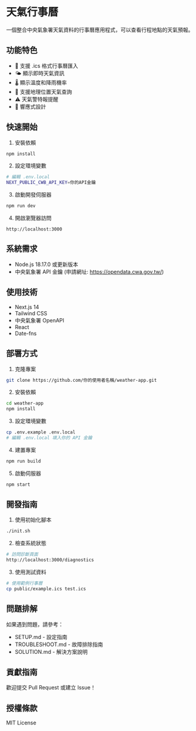 # 天氣行事曆

一個整合中央氣象署天氣資料的行事曆應用程式，可以查看行程地點的天氣預報。

## 功能特色

- 📅 支援 .ics 格式行事曆匯入
- 🌤️ 顯示即時天氣資訊
- 🌡️ 顯示溫度和降雨機率
- 📍 支援地理位置天氣查詢
- ⚠️ 天氣警特報提醒
- 📱 響應式設計

## 快速開始

1. 安裝依賴
```bash
npm install
```

2. 設定環境變數
```bash
# 編輯 .env.local
NEXT_PUBLIC_CWB_API_KEY=你的API金鑰
```

3. 啟動開發伺服器
```bash
npm run dev
```

4. 開啟瀏覽器訪問
```
http://localhost:3000
```

## 系統需求

- Node.js 18.17.0 或更新版本
- 中央氣象署 API 金鑰 (申請網址: https://opendata.cwa.gov.tw/)

## 使用技術

- Next.js 14
- Tailwind CSS
- 中央氣象署 OpenAPI
- React
- Date-fns

## 部署方式

1. 克隆專案
```bash
git clone https://github.com/你的使用者名稱/weather-app.git
```

2. 安裝依賴
```bash
cd weather-app
npm install
```

3. 設定環境變數
```bash
cp .env.example .env.local
# 編輯 .env.local 填入你的 API 金鑰
```

4. 建置專案
```bash
npm run build
```

5. 啟動伺服器
```bash
npm start
```

## 開發指南

1. 使用初始化腳本
```bash
./init.sh
```

2. 檢查系統狀態
```bash
# 訪問診斷頁面
http://localhost:3000/diagnostics
```

3. 使用測試資料
```bash
# 使用範例行事曆
cp public/example.ics test.ics
```

## 問題排解

如果遇到問題，請參考：

- SETUP.md - 設定指南
- TROUBLESHOOT.md - 故障排除指南
- SOLUTION.md - 解決方案說明

## 貢獻指南

歡迎提交 Pull Request 或建立 Issue！

## 授權條款

MIT License

